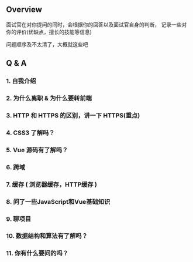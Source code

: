 ## Overview

面试官在对你提问的同时，会根据你的回答以及面试官自身的判断，
记录一些对你的评价(优缺点，擅长的技能等信息)

问题顺序及不太清了，大概就这些吧

## Q & A

### 1. 自我介绍

### 2. 为什么离职 & 为什么要转前端

### 3. HTTP 和 HTTPS 的区别，讲一下 HTTPS(重点)

### 4. CSS3 了解吗？

### 5. Vue 源码有了解吗？

### 6. 跨域

### 7. 缓存 ( 浏览器缓存，HTTP缓存 )

### 8. 问了一些JavaScript和Vue基础知识

### 9. 聊项目  

### 10. 数据结构和算法有了解吗？

### 11. 你有什么要问的吗？
